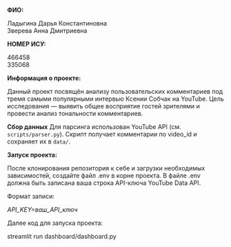 **ФИО:**

Ладыгина Дарья Константиновна  
Зверева Анна Дмитриевна

**НОМЕР ИСУ:**

466458  
335068

**Информация о проекте:**

Данный проект посвящён анализу пользовательских комментариев под тремя самыми популярными интервью Ксении Собчак на YouTube.
Цель исследования — выявить общее восприятие гостей зрителями и провести анализ тональности комментариев.

**Сбор данных**
Для парсинга использован YouTube API (см. `scripts/parser.py`). Скрипт получает комментарии по video_id 
и сохраняет их в `data/`.

**Запуск проекта:**

После клонирования репозитория к себе и загрузки необходимых зависимостей, создайте файл .env в корне проекта. 
В файле .env должна быть записана ваша строка API-ключа YouTube Data API.

Формат записи:

*API_KEY=ваш_API_ключ*

Далее код для запуска проекта:

streamlit run dashboard/dashboard.py
